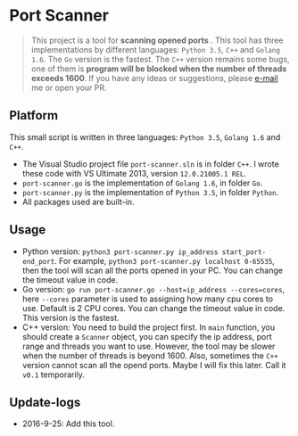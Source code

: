 # Port Scanner
> This project is a tool for **scanning opened ports** . This tool has three implementations by different languages: `Python 3.5`, `C++` and `Golang 1.6`. The `Go` version is the fastest. The `C++` version remains some bugs, one of them is **program will be blocked when the number of threads exceeds 1600**. If you have any ideas or suggestions, please [e-mail](mailto:forec@bupt.edu.cn) me or open your PR.

## Platform
This small script is written in three languages: `Python 3.5`, `Golang 1.6` and `C++`.
* The Visual Studio project file `port-scanner.sln` is in folder `C++`. I wrote these code with VS Ultimate 2013, version `12.0.21005.1 REL`.
* `port-scanner.go` is the implementation of `Golang 1.6`, in folder `Go`.
* `port-scanner.py` is the implementation of `Python 3.5`, in folder `Python`.
* All packages used are built-in.

## Usage
* Python version: `python3 port-scanner.py ip_address start_port-end_port`. For example, `python3 port-scanner.py localhost 0-65535`, then the tool will scan all the ports opened in your PC. You can change the timeout value in code.
* Go version: `go run port-scanner.go --host=ip_address --cores=cores`, here `--cores` parameter is used to assigning how many cpu cores to use. Default is 2 CPU cores. You can change the timeout value in code. This version is the fastest.
* C++ version: You need to build the project first. In `main` function, you should create a `Scanner` object, you can specify the ip address, port range and threads you want to use. However, the tool may be slower when the number of threads is beyond 1600. Also, sometimes the `C++` version cannot scan all the opend ports. Maybe I will fix this later. Call it `v0.1` temporarily.

## Update-logs
* 2016-9-25: Add this tool.